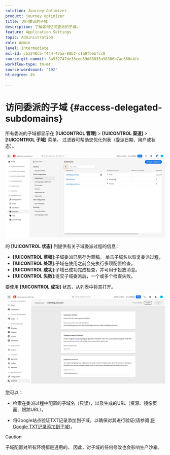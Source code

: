 ```yaml
---
solution: Journey Optimizer
product: journey optimizer
title: 访问委派的子域
description: 了解如何访问委派的子域。
feature: Application Settings
topic: Administration
role: Admin
level: Intermediate
exl-id: cb3248c5-f444-47aa-80b2-c1a9fbebfcc0
source-git-commit: 3a932747de33ced59d68835a96386b7ac560e4fe
workflow-type: tm+mt
source-wordcount: '192'
ht-degree: 4%

---
```


# 访问委派的子域 {#access-delegated-subdomains}

所有委派的子域都显示在 **[!UICONTROL 管理]** > **[!UICONTROL 渠道]** > **[!UICONTROL 子域]** 菜单。 过滤器可帮助您优化列表（委派日期、用户或状态）。

![](assets/subdomain-list.png)

的 **[!UICONTROL 状态]** 列提供有关子域委派过程的信息：

* **[!UICONTROL 草稿]**:子域委派已另存为草稿。 单击子域名以恢复委派过程，
* **[!UICONTROL 处理]**:子域在使用之前会先执行多项配置检查，
* **[!UICONTROL 成功]**:子域已成功完成检查，并可用于投放消息。
* **[!UICONTROL 失败]**:提交子域委派后，一个或多个检查失败。

要使用 **[!UICONTROL 成功]** 状态，从列表中将其打开。

![](assets/subdomain-delegated.png)

您可以：

* 检索在委派过程中配置的子域名（只读），以及生成的URL（资源、镜像页面、跟踪URL），

* 将Google站点验证TXT记录添加到子域，以确保对其进行验证(请参阅 [将Google TXT记录添加到子域](google-txt.md))。


>[!CAUTION]
>
>子域配置对所有环境都是通用的。 因此，对子域的任何修改也会影响生产沙箱。
